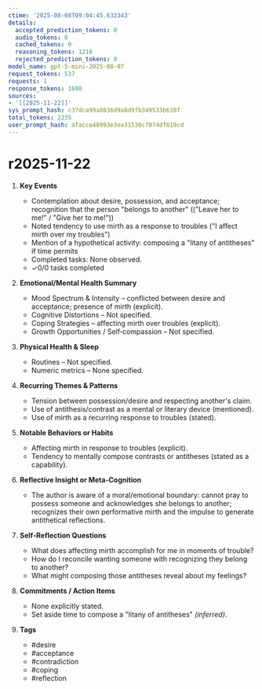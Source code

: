 ```yaml
---
ctime: '2025-08-08T09:04:45.632343'
details:
  accepted_prediction_tokens: 0
  audio_tokens: 0
  cached_tokens: 0
  reasoning_tokens: 1216
  rejected_prediction_tokens: 0
model_name: gpt-5-mini-2025-08-07
request_tokens: 537
requests: 1
response_tokens: 1698
sources:
- '[[2025-11-22]]'
sys_prompt_hash: c37dca99a8836d9a8d9fb349533b638f
total_tokens: 2235
user_prompt_hash: afacce48993e3ea31536cf074df619cd
---
```

# r2025-11-22

1. **Key Events**
   * Contemplation about desire, possession, and acceptance; recognition that the person "belongs to another" (("Leave her to me!" / "Give her to me!"))
   * Noted tendency to use mirth as a response to troubles ("I affect mirth over my troubles")
   * Mention of a hypothetical activity: composing a "litany of antitheses" if time permits
   * Completed tasks: None observed.
   * ✓0/0 tasks completed

2. **Emotional/Mental Health Summary**
   * Mood Spectrum & Intensity – conflicted between desire and acceptance; presence of mirth (explicit).
   * Cognitive Distortions – Not specified.
   * Coping Strategies – affecting mirth over troubles (explicit).
   * Growth Opportunities / Self‑compassion – Not specified.

3. **Physical Health & Sleep**
   * Routines – Not specified.
   * Numeric metrics – None specified.

4. **Recurring Themes & Patterns**
   * Tension between possession/desire and respecting another's claim.
   * Use of antithesis/contrast as a mental or literary device (mentioned).
   * Use of mirth as a recurring response to troubles (stated).

5. **Notable Behaviors or Habits**
   * Affecting mirth in response to troubles (explicit).
   * Tendency to mentally compose contrasts or antitheses (stated as a capability).

6. **Reflective Insight or Meta‑Cognition**
   * The author is aware of a moral/emotional boundary: cannot pray to possess someone and acknowledges she belongs to another; recognizes their own performative mirth and the impulse to generate antithetical reflections.

7. **Self‑Reflection Questions**
   * What does affecting mirth accomplish for me in moments of trouble?
   * How do I reconcile wanting someone with recognizing they belong to another?
   * What might composing those antitheses reveal about my feelings?

8. **Commitments / Action Items**
   * None explicitly stated.
   * Set aside time to compose a "litany of antitheses" *(inferred)*.

9. **Tags**
   * #desire
   * #acceptance
   * #contradiction
   * #coping
   * #reflection